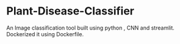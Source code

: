# Plant-Disease-Classifier
An Image classification tool built using python , CNN and streamlit. Dockerized it using Dockerfile.
